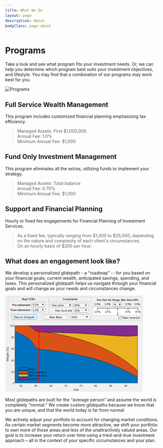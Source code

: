 ```yaml
---
title: What We Do
layout: page
description: About
bodyClass: page-about
---
```


# Programs

Take a look and see what program fits your investment needs. Or, we can help you determine which program best suits your investment objectives, and lifestyle. You may find that a combination of our programs may work best for you.    

![Programs](/images/thom-holmes-Lrfw0U_o9I0-unsplash.jpg)

## Full Service Wealth Management

This program includes customized financial planning emphasizing tax efficiency.  

> Managed Assets: First $1,000,000  
> Annual Fee: 1.0%  
> Minimum Annual Fee: $1,000  

## Fund Only Investment Management

This program eliminates all the extras, utilizing funds to implement your strategy.  

> Managed Assets: Total balance  
> Annual Fee: 0.70%  
> Minimum Annual Fee: $1,000  

## Support and Financial Planning

Hourly or fixed fee engagements for Financial Planning of Investment Services.  

> As a fixed fee, typically ranging from $1,000 to $25,000, depending on the nature and complexity of each client's circumstances.  
> On an hourly basis of $200 per hour.  

## What does an engagement look like?

We develop a personalized glidepath – a “roadmap” -- for you based on your financial goals, current wealth, anticipated savings, spending, and taxes. This personalized glidepath helps us navigate through your financial goals and will change as your needs and circumstances change.  

![Programs](/images/nebo1.png)

Most glidepaths are built for the “average person” and assume the world is completely “normal.” We create custom glidepaths because we know that you are unique, and that the world today is far from normal.  

We actively adjust your portfolio to account for changing market conditions. As certain market segments become more attractive, we shift your portfolio to own more of those areas and less of the unattractively valued areas. Our goal is to increase your return over time using a tried-and-true investment approach – all in the context of your specific circumstances and your plan.



